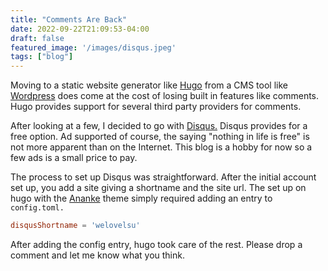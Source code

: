 ```yaml
---
title: "Comments Are Back"
date: 2022-09-22T21:09:53-04:00
draft: false
featured_image: '/images/disqus.jpeg'
tags: ["blog"]
---
```


Moving to a static website generator like [Hugo](https://gohugo.io) from a CMS tool like [Wordpress](https://wordpress.org) does come at the cost of losing built in features like comments. Hugo provides support for several  third party providers for comments.

After looking at a few, I decided to go with [Disqus.](https://disqus.com) Disqus provides for a free option. Ad supported of course, the saying "nothing in life is free" is not more apparent than on the Internet. This blog is a hobby for now so a few ads is a small price to pay.

The process to set up Disqus was straightforward. After the initial account set up, you add a site giving a shortname and the site url. The set up on hugo with the [Ananke](https://themes.gohugo.io/themes/gohugo-theme-ananke/) theme simply required adding an entry to ```config.toml.```

```toml
disqusShortname = 'welovelsu'
```

After adding the config entry, hugo took care of the rest. Please drop a comment and let me know what you think.

